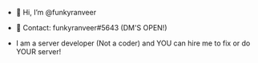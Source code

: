 - 👋 Hi, I’m @funkyranveer
- 📱 Contact: funkyranveer#5643 (DM'S OPEN!)

- I am a server developer (Not a coder) and YOU can hire me to fix or do YOUR server!



<!---
funkyranveer/funkyranveer is a ✨ special ✨ repository because its `README.md` (this file) appears on your GitHub profile.
You can click the Preview link to take a look at your changes.
--->
